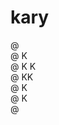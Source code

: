 # kary

@ <br/>
@ K <br/>
@ K K<br/>
@ KK<br/>
@ K <br/>
@ K <br/>
@ <br/>

<!--
@ 
@ K  @   @   @@   @ @
@ K K   @ @  @ @  @ @
@ KK    @@@  @@   @ @
@ K @   @ @  @ @   @
@ K  @  @ @  @ @   @
@
-->
